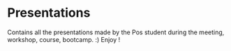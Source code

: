 # Presentations
Contains all the presentations made by the Pos student during the meeting, workshop, course, bootcamp. :) Enjoy !
